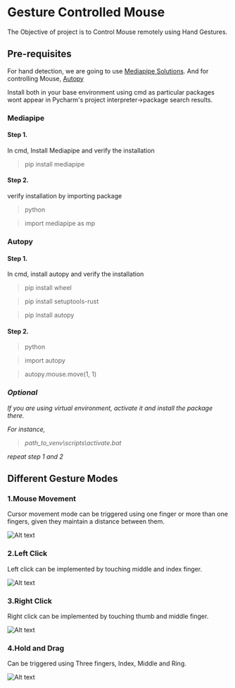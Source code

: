 # Gesture Controlled Mouse

The Objective of project is to Control Mouse remotely using Hand Gestures.

## Pre-requisites

For hand detection, we are going to use [Mediapipe Solutions](https://google.github.io/mediapipe/). 
And for controlling Mouse, [Autopy](https://pypi.org/project/autopy/)

Install both in your base environment using cmd as particular packages wont appear in Pycharm's project interpreter->package search results.

### Mediapipe
#### Step 1.

In cmd, Install Mediapipe and verify the installation

>pip install mediapipe

#### Step 2.

verify installation by importing package

>python

>import mediapipe as mp

### Autopy

#### Step 1.

In cmd, install autopy and verify the installation

>pip install wheel

>pip install setuptools-rust

>pip install autopy

#### Step 2.

>python

>import autopy

>autopy.mouse.move(1, 1)

### *Optional*

*If you are using virtual environment, activate it and install the package there.*

*For instance,*

>*path_to_venv\scripts\activate.bat*

*repeat step 1 and 2*

## Different Gesture Modes

### 1.Mouse Movement

Cursor movement mode can be triggered using one finger or more than one fingers, given they maintain a distance between them.

![Alt text](https://github.com/jayant1211/GestureControlledMouse/blob/master/results/movement.gif)

### 2.Left Click

Left click can be implemented by touching middle and index finger.

![Alt text](https://github.com/jayant1211/GestureControlledMouse/blob/master/results/left.gif)

### 3.Right Click

Right click can be implemented by touching thumb and middle finger.

![Alt text](https://github.com/jayant1211/GestureControlledMouse/blob/master/results/right.gif)

### 4.Hold and Drag

Can be triggered using Three fingers, Index, Middle and Ring.  

![Alt text](https://github.com/jayant1211/GestureControlledMouse/blob/master/results/drag.gif)

